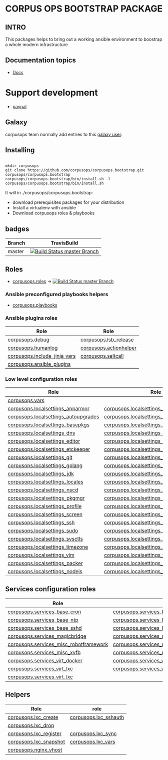 # CORPUS OPS BOOTSTRAP PACKAGE

## INTRO
This packages helps to bring out a working ansible environment to boostrap
a whole modern infrastructure

## Documentation topics
- [Docs](./docs)

    
# Support development
- [paypal](https://paypal.me/kiorky)

## Galaxy
corpusops team normally add entries to this [galaxy user](https://galaxy.ansible.com/corpusops/).

## Installing

```

mkdir corpusops
git clone https://github.com/corpusops/corpusops.bootstrap.git corpusops/corpusops.bootstrap
corpusops/corpusops.bootstrap/bin/install.sh -l
corpusops/corpusops.bootstrap/bin/install.sh

```

It will in ./corpusops/corpusops.bootstrap:

* download prerequisites packages for your distribution
* Install a virtualenv with ansible
* Download corpusops roles & playbooks

## badges

|  Branch                                                             | TravisBuild                                                                                                                                                          |
| ------------------------------------------------------------------- | -------------------------------------------------------------------------------------------------------------------------------------------------------------------- |
| master                                                              | [![Build Status master  Branch](https://travis-ci.org/corpusops/corpusops.bootstrap.svg?branch=master)](https://travis-ci.org/corpusops/corpusops.bootstrap)         |

## Roles
- [corpusops.roles](https://github.com/corpusops/roles)  -> [![Build Status master  Branch](https://travis-ci.org/corpusops/roles.svg?branch=master)](https://travis-ci.org/corpusops/roles)

### Ansible preconfigured playbooks helpers
- [corpusops.playbooks](https://github.com/corpusops/playbooks)

### Ansible plugins roles

|  Role                                       | Role                                                                                                          |
| ------------------------------------------- | ------------------------------------------------------------------------------------------------------------- |
| [corpusops.debug](https://github.com/corpusops/roles/tree/master/debug)                               | [corpusops.lsb_release ](https://github.com/corpusops/roles/tree/master/lsb_release)    |
| [corpusops.humanlog](https://github.com/corpusops/roles/tree/master/humanlog)                         | [corpusops.actionhelper](https://github.com/corpusops/roles/tree/master/actionhelper)   |
| [corpusops.include_jinja_vars](https://github.com/corpusops/roles/tree/master/include_jinja_vars)     | [corpusops.saltcall    ](https://github.com/corpusops/roles/tree/master/saltcall)       |
| [corpusops.ansible_plugins](https://github.com/corpusops/roles/tree/master/ansible_plugins)           |

### Low level configuration roles
|  Role                                       |  Role                                       |
| ------------------------------------------- | ------------------------------------------- |
| [corpusops.vars](https://github.com/corpusops/roles/tree/master/vars)                                                        |                                                                                                            |
| [corpusops.localsettings_apparmor](https://github.com/corpusops/roles/tree/master/localsettings_apparmor)                    | [corpusops.localsettings_apparmor_vars](https://github.com/corpusops/roles/tree/master/localsettings_apparmor_vars)          |
| [corpusops.localsettings_autoupgrades](https://github.com/corpusops/roles/tree/master/localsettings_autoupgrades)            | [corpusops.localsettings_autoupgrades_vars](https://github.com/corpusops/roles/tree/master/localsettings_autoupgrades_vars)  |
| [corpusops.localsettings_basepkgs](https://github.com/corpusops/roles/tree/master/localsettings_basepkgs)                    | [corpusops.localsettings_basepkgs_vars](https://github.com/corpusops/roles/tree/master/localsettings_basepkgs_vars)          |
| [corpusops.localsettings_dns](https://github.com/corpusops/roles/tree/master/localsettings_dns)                              | [corpusops.localsettings_dns_vars](https://github.com/corpusops/roles/tree/master/localsettings_dns_vars)                    |
| [corpusops.localsettings_editor](https://github.com/corpusops/roles/tree/master/localsettings_editor)                        | [corpusops.localsettings_editor_vars](https://github.com/corpusops/roles/tree/master/localsettings_editor_vars)              |
| [corpusops.localsettings_etckeeper](https://github.com/corpusops/roles/tree/master/localsettings_etckeeper)                  | [corpusops.localsettings_etckeeper_vars](https://github.com/corpusops/roles/tree/master/localsettings_etckeeper_vars)        |
| [corpusops.localsettings_git](https://github.com/corpusops/roles/tree/master/localsettings_git)                              | [corpusops.localsettings_git_vars](https://github.com/corpusops/roles/tree/master/localsettings_git_vars)                    |
| [corpusops.localsettings_golang](https://github.com/corpusops/roles/tree/master/localsettings_golang)                        | [corpusops.localsettings_golang_vars](https://github.com/corpusops/roles/tree/master/localsettings_golang_vars)              |
| [corpusops.localsettings_jdk](https://github.com/corpusops/roles/tree/master/localsettings_jdk)                              | [corpusops.localsettings_jdk_vars](https://github.com/corpusops/roles/tree/master/localsettings_jdk_vars)                    |
| [corpusops.localsettings_locales](https://github.com/corpusops/roles/tree/master/localsettings_locales)                      | [corpusops.localsettings_locales_vars](https://github.com/corpusops/roles/tree/master/localsettings_locales_vars)            |
| [corpusops.localsettings_nscd](https://github.com/corpusops/roles/tree/master/localsettings_nscd)                            | [corpusops.localsettings_nscd_vars](https://github.com/corpusops/roles/tree/master/localsettings_nscd_vars)                  |
| [corpusops.localsettings_pkgmgr      ](https://github.com/corpusops/roles/tree/master/localsettings_pkgmgr)                  | [corpusops.localsettings_pkgmgr_vars ](https://github.com/corpusops/roles/tree/master/localsettings_pkgmgr_vars)             |
| [corpusops.localsettings_profile     ](https://github.com/corpusops/roles/tree/master/localsettings_profile)                 | [corpusops.localsettings_profile_vars](https://github.com/corpusops/roles/tree/master/localsettings_profile_vars)            |
| [corpusops.localsettings_screen      ](https://github.com/corpusops/roles/tree/master/localsettings_screen)                  | [corpusops.localsettings_screen_vars ](https://github.com/corpusops/roles/tree/master/localsettings_screen_vars)             |
| [corpusops.localsettings_ssh         ](https://github.com/corpusops/roles/tree/master/localsettings_ssh)                     | [corpusops.localsettings_ssh_vars    ](https://github.com/corpusops/roles/tree/master/localsettings_ssh_vars)                |
| [corpusops.localsettings_sudo        ](https://github.com/corpusops/roles/tree/master/localsettings_sudo)                    | [corpusops.localsettings_sudo_vars   ](https://github.com/corpusops/roles/tree/master/localsettings_sudo_vars)               |
| [corpusops.localsettings_sysctls     ](https://github.com/corpusops/roles/tree/master/localsettings_sysctls)                 | [corpusops.localsettings_sysctls_vars](https://github.com/corpusops/roles/tree/master/localsettings_sysctls_vars)            |
| [corpusops.localsettings_timezone    ](https://github.com/corpusops/roles/tree/master/localsettings_timezone)                | [corpusops.localsettings_timezone_vars](https://github.com/corpusops/roles/tree/master/localsettings_timezone_vars)          |
| [corpusops.localsettings_vim         ](https://github.com/corpusops/roles/tree/master/localsettings_vim)                     | [corpusops.localsettings_vim_vars    ](https://github.com/corpusops/roles/tree/master/localsettings_vim_vars)                |
| [corpusops.localsettings_packer         ](https://github.com/corpusops/roles/tree/master/localsettings_packer)                     | [corpusops.localsettings_packer_vars    ](https://github.com/corpusops/roles/tree/master/localsettings_packer_vars)                |
| [corpusops.localsettings_nodejs         ](https://github.com/corpusops/roles/tree/master/localsettings_nodejs)                     | [corpusops.localsettings_nodejs_vars    ](https://github.com/corpusops/roles/tree/master/localsettings_nodejs_vars)                |

## Services configuration roles
|  Role                                       |  Role                                       |
| ------------------------------------------- | ------------------------------------------- |
| [corpusops.services_base_cron](https://github.com/corpusops/roles/tree/master/services_base_cron)                     | [corpusops.services_base_cron_vars](https://github.com/corpusops/roles/tree/master/services_base_cron_vars)                     |
| [corpusops.services_base_ntp](https://github.com/corpusops/roles/tree/master/services_base_ntp)                       | [corpusops.services_base_ntp_vars](https://github.com/corpusops/roles/tree/master/services_base_ntp_vars)                       |
| [corpusops.services_base_sshd](https://github.com/corpusops/roles/tree/master/services_base_sshd)                     | [corpusops.services_base_sshd_vars](https://github.com/corpusops/roles/tree/master/services_base_sshd_vars)                     |
| [corpusops.services_magicbridge](https://github.com/corpusops/roles/tree/master/services_magicbridge)                 | [corpusops.services_magicbridge_vars](https://github.com/corpusops/roles/tree/master/services_magicbridge_vars)                 |
| [corpusops.services_misc_robotframework](https://github.com/corpusops/roles/tree/master/services_misc_robotframework) | [corpusops.services_misc_robotframework_vars](https://github.com/corpusops/roles/tree/master/services_misc_robotframework_vars) |
| [corpusops.services_misc_xvfb](https://github.com/corpusops/roles/tree/master/services_misc_xvfb)                     | [corpusops.services_misc_xvfb_vars](https://github.com/corpusops/roles/tree/master/services_misc_xvfb_vars)                     |
| [corpusops.services_virt_docker](https://github.com/corpusops/roles/tree/master/services_virt_docker)                 | [corpusops.services_virt_docker_vars](https://github.com/corpusops/roles/tree/master/services_virt_docker_vars)                 |
| [corpusops.services_virt_lxc](https://github.com/corpusops/roles/tree/master/services_virt_lxc)                       | [corpusops.services_virt_lxc_vars](https://github.com/corpusops/roles/tree/master/services_virt_lxc_vars)                       |
| [corpusops.services_virt_lxc](https://github.com/corpusops/roles/tree/master/services_http_nginx)                       |  |


## Helpers
|  Role                                                                   | role         |
| ----------------------------------------------------------------------- | ------------ |
| [corpusops.lxc_create      ](https://github.com/corpusops/roles/tree/master/lxc_create)   | [corpusops.lxc_sshauth     ](https://github.com/corpusops/roles/tree/master/lxc_sshauth) |
| [corpusops.lxc_drop        ](https://github.com/corpusops/roles/tree/master/lxc_drop)     |                                                                        |
| [corpusops.lxc_register    ](https://github.com/corpusops/roles/tree/master/lxc_register) | [corpusops.lxc_sync        ](https://github.com/corpusops/roles/tree/master/lxc_sync)    |
| [corpusops.lxc_snapshot    ](https://github.com/corpusops/roles/tree/master/lxc_snapshot) | [corpusops.lxc_vars        ](https://github.com/corpusops/roles/tree/master/lxc_vars)    |
| [corpusops.nginx_vhost    ](https://github.com/corpusops/roles/tree/master/nginx_vhost) |  |

